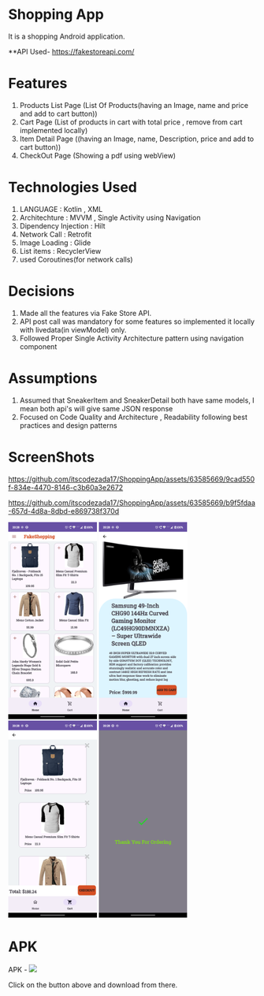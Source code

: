 # Shopping App
It is a shopping Android application.

**API Used- https://fakestoreapi.com/

# Features
1. Products List Page (List Of Products(having an Image, name and price and add to cart button))
2. Cart Page (List of products in cart with total price , remove from cart implemented locally)
3. Item Detail Page ((having an Image, name, Description, price and add to cart button))
4. CheckOut Page (Showing a pdf using webView)

# Technologies Used
1. LANGUAGE : Kotlin , XML
2. Architechture : MVVM , Single Activity using Navigation
3. Dipendency Injection : Hilt
4. Network Call : Retrofit
5. Image Loading : Glide
6. List items : RecyclerView
7. used Coroutines(for network calls)

# Decisions 
1. Made all the features via Fake Store API.
2. API post call was mandatory for some features so implemented it locally with livedata(in viewModel) only.
3. Followed Proper Single Activity Architecture pattern using navigation component

# Assumptions 
1. Assumed that SneakerItem and SneakerDetail both have same models, I mean both api's will give same JSON response
2. Focused on Code Quality and Architecture , Readability following best practices and design patterns

# ScreenShots




https://github.com/itscodezada17/ShoppingApp/assets/63585669/9cad550f-834e-4470-8146-c3b60a3e2672


https://github.com/itscodezada17/ShoppingApp/assets/63585669/b9f5fdaa-657d-4d8a-8dbd-e869738f370d


<code><img height=400  src="https://github.com/itscodezada17/ShoppingApp/blob/e45ebb8feff0ab2a6606cb7e32ff7c3472ae7b9a/productList.png" alt="ss2"></code>
<img height=400  src="https://github.com/itscodezada17/ShoppingApp/blob/e45ebb8feff0ab2a6606cb7e32ff7c3472ae7b9a/productDetail.png" alt="ss2">
<img height=400  src="https://github.com/itscodezada17/ShoppingApp/blob/e45ebb8feff0ab2a6606cb7e32ff7c3472ae7b9a/cart.png" alt="ss2">
<img height=400  src="https://github.com/itscodezada17/ShoppingApp/blob/e45ebb8feff0ab2a6606cb7e32ff7c3472ae7b9a/checkout.png" alt="ss2">

  
# APK 
  APK - <a href="https://github.com/itscodezada17/ShoppingApp/blob/88e677a64f79e0fe044efdae6079ab17a065196a/ShoppingApp.apk" alt="APK Link"><img src="https://img.shields.io/badge/APK-DownLoadApk-yellowgreen"></a>
  
  Click on the button above and download from there.
